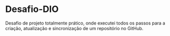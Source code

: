 # Desafio-DIO
Desafio de projeto totalmente prático, onde executei todos os passos para a criação, atualização e sincronização de um repositório no GitHub. 
